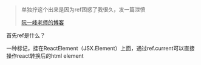 > 单独拧这个出来是因为ref困惑了我很久，发一篇泄愤
>
> [阮一峰老师的博客](http://www.ruanyifeng.com/blog/2019/09/react-hooks.html)

首先ref是什么？

一种标记，挂在ReactElement（JSX.Element）上面，通过ref.current可以直接操作react转换后的html element

